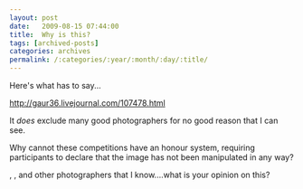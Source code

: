 ```yaml
---
layout: post
date:	2009-08-15 07:44:00
title:  Why is this?
tags: [archived-posts]
categories: archives
permalink: /:categories/:year/:month/:day/:title/
---
```

Here's what <LJ user="gaur36"> has to say...

http://gaur36.livejournal.com/107478.html


It *does* exclude many good photographers for no good reason that I can see.

Why cannot these competitions have an honour system, requiring participants to declare that the image has not been manipulated in any way?

<LJ user="yathin">, <LJ user="amoghavarsha">, <LJ user="shivakumar_l"> and other photographers that I know....what is your opinion on this?
